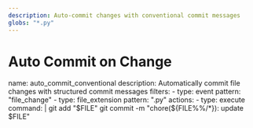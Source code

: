 ```yaml
---
description: Auto-commit changes with conventional commit messages
globs: "*.py"
---
```


# Auto Commit on Change

<rule>
name: auto_commit_conventional
description: Automatically commit file changes with structured commit messages
filters:
  - type: event
    pattern: "file_change"
  - type: file_extension
    pattern: ".py"
actions:
  - type: execute
    command: |
      git add "$FILE"
      git commit -m "chore(${FILE%%/*}): update $FILE"
</rule>